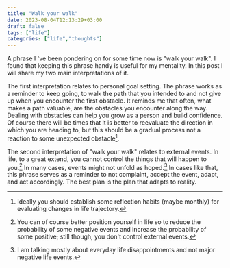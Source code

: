 ```yaml
---
title: "Walk your walk"
date: 2023-08-04T12:13:29+03:00
draft: false
tags: ["life"]
categories: ["life","thoughts"]
---
```


<!--  0  -->
A phrase I 've been pondering on for some time now is "walk your walk".
I found that keeping this phrase handy is useful for my mentality.
In this post I will share my two main interpretations of it. 

The first interpretation relates to personal goal setting. 
The phrase works as a reminder to keep going,
to walk the path that you intended to 
and not give up when you encounter the first obstacle. 
It reminds me that often, what makes a path valuable,
are the obstacles you encounter along the way.
Dealing with obstacles can help you grow as a person 
and build confidence. 
Of course there will be times that it is better to 
reevaluate the direction in which you are heading to,
but this should be a gradual process
not a reaction to some unexpected obstacle[^1].

The second interpretation of "walk your walk" relates to external events.
In life, to a great extend,
you cannot control the things that will happen to you.[^2]
In many cases, events might not unfold as hoped.[^3]
In cases like that,
this phrase serves as a reminder to not complaint,
accept the event, adapt, and act accordingly.
The best plan is the plan that adapts to reality.

[^1]: Ideally you should establish some reflection habits (maybe monthly) for evaluating changes in life trajectory.
[^2]: You can of course better position yourself in life so to reduce the probability of some negative events
      and increase the probability of some positive; still though, you don't control external events.
[^3]: I am talking mostly about everyday life disappointments and not major negative life events.
